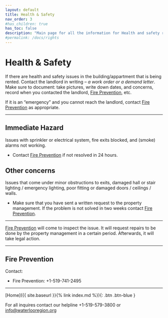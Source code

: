 ```yaml
---
layout: default
title: Health & Safety
nav_order: 3
#has_children: true
has_toc: false
description: "Main page for all the information for Health and safety rights that tenants have"
#permalink: /docs/rights
---
```


# Health & Safety

If there are health and safety issues in the building/appartment that is being rented. Contact the landlord in writing – _a work order or a demand letter_. Make sure to document: take pictures, write down dates, and concerns, record when you contacted the landlord, [Fire Prevention](./fireprevention.md), etc.

If it is an “emergency” and you cannot reach the landlord, contact [Fire Prevention](./fireprevention.md) as appropriate.

---

## Immediate Hazard

Issues with sprinkler or electrical system, fire exits blocked, and (smoke) alarms not working.
- Contact [Fire Prevention](./fireprevention.md) if not resolved in 24 hours.

## Other concerns

Issues that come under minor obstructions to exits, damaged hall or stair lighting / emergency lighting, poor fitting or damaged doors / ceilings / walls.
-  Make sure that you have sent a written request to the property management. If the problem is not solved in two weeks contact [Fire Prevention](./fireprevention.md).

---

[Fire Prevention](./fireprevention.md) will come to inspect the issue. It will request repairs to be done by the property management in a certain period. Afterwards, it will take legal action.

---

## Fire Prevention

Contact:
- Fire Prevention: +1-519-741-2495

---

[Home]({{ site.baseurl }}{% link index.md %}){: .btn .btn-blue }

For all inquires contact our helpline +1-519-579-3800 or [info@waterlooregion.org](mailto:info@waterlooregion.org)
